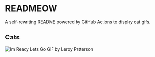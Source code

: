 # READMEOW

A self-rewriting README powered by GitHub Actions to display cat gifs.

## Cats

![Im Ready Lets Go GIF by Leroy Patterson](https://media4.giphy.com/media/CjmvTCZf2U3p09Cn0h/200.gif?cid=9acd02da5rts1z074pfexjvqj6b16u8mptnr1d1e5vwaquae&ep=v1_gifs_search&rid=200.gif&ct=g)
